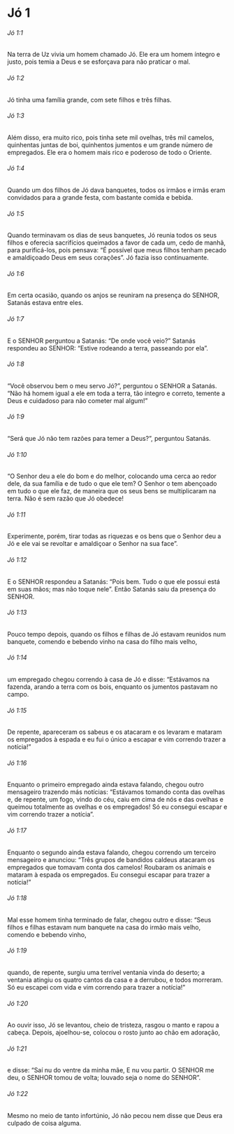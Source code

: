 # Jó 1

###### Jó 1:1

Na terra de Uz vivia um homem chamado Jó. Ele era um homem íntegro e justo, pois temia a Deus e se esforçava para não praticar o mal.

###### Jó 1:2

Jó tinha uma família grande, com sete filhos e três filhas.

###### Jó 1:3

Além disso, era muito rico, pois tinha sete mil ovelhas, três mil camelos, quinhentas juntas de boi, quinhentos jumentos e um grande número de empregados. Ele era o homem mais rico e poderoso de todo o Oriente.

###### Jó 1:4

Quando um dos filhos de Jó dava banquetes, todos os irmãos e irmãs eram convidados para a grande festa, com bastante comida e bebida.

###### Jó 1:5

Quando terminavam os dias de seus banquetes, Jó reunia todos os seus filhos e oferecia sacrifícios queimados a favor de cada um, cedo de manhã, para purificá-los, pois pensava: “É possível que meus filhos tenham pecado e amaldiçoado Deus em seus corações”. Jó fazia isso continuamente.

###### Jó 1:6

Em certa ocasião, quando os anjos se reuniram na presença do SENHOR, Satanás estava entre eles.

###### Jó 1:7

E o SENHOR perguntou a Satanás: “De onde você veio?” Satanás respondeu ao SENHOR: “Estive rodeando a terra, passeando por ela”.

###### Jó 1:8

“Você observou bem o meu servo Jó?”, perguntou o SENHOR a Satanás. “Não há homem igual a ele em toda a terra, tão íntegro e correto, temente a Deus e cuidadoso para não cometer mal algum!”

###### Jó 1:9

“Será que Jó não tem razões para temer a Deus?”, perguntou Satanás.

###### Jó 1:10

“O Senhor deu a ele do bom e do melhor, colocando uma cerca ao redor dele, da sua família e de tudo o que ele tem? O Senhor o tem abençoado em tudo o que ele faz, de maneira que os seus bens se multiplicaram na terra. Não é sem razão que Jó obedece!

###### Jó 1:11

Experimente, porém, tirar todas as riquezas e os bens que o Senhor deu a Jó e ele vai se revoltar e amaldiçoar o Senhor na sua face”.

###### Jó 1:12

E o SENHOR respondeu a Satanás: “Pois bem. Tudo o que ele possui está em suas mãos; mas não toque nele”. Então Satanás saiu da presença do SENHOR.

###### Jó 1:13

Pouco tempo depois, quando os filhos e filhas de Jó estavam reunidos num banquete, comendo e bebendo vinho na casa do filho mais velho,

###### Jó 1:14

um empregado chegou correndo à casa de Jó e disse: “Estávamos na fazenda, arando a terra com os bois, enquanto os jumentos pastavam no campo.

###### Jó 1:15

De repente, apareceram os sabeus e os atacaram e os levaram e mataram os empregados à espada e eu fui o único a escapar e vim correndo trazer a notícia!”

###### Jó 1:16

Enquanto o primeiro empregado ainda estava falando, chegou outro mensageiro trazendo más notícias: “Estávamos tomando conta das ovelhas e, de repente, um fogo, vindo do céu, caiu em cima de nós e das ovelhas e queimou totalmente as ovelhas e os empregados! Só eu consegui escapar e vim correndo trazer a notícia”.

###### Jó 1:17

Enquanto o segundo ainda estava falando, chegou correndo um terceiro mensageiro e anunciou: “Três grupos de bandidos caldeus atacaram os empregados que tomavam conta dos camelos! Roubaram os animais e mataram à espada os empregados. Eu consegui escapar para trazer a notícia!”

###### Jó 1:18

Mal esse homem tinha terminado de falar, chegou outro e disse: “Seus filhos e filhas estavam num banquete na casa do irmão mais velho, comendo e bebendo vinho,

###### Jó 1:19

quando, de repente, surgiu uma terrível ventania vinda do deserto; a ventania atingiu os quatro cantos da casa e a derrubou, e todos morreram. Só eu escapei com vida e vim correndo para trazer a notícia!”

###### Jó 1:20

Ao ouvir isso, Jó se levantou, cheio de tristeza, rasgou o manto e rapou a cabeça. Depois, ajoelhou-se, colocou o rosto junto ao chão em adoração,

###### Jó 1:21

e disse: “Saí nu do ventre da minha mãe, E nu vou partir. O SENHOR me deu, o SENHOR tomou de volta; louvado seja o nome do SENHOR”.

###### Jó 1:22

Mesmo no meio de tanto infortúnio, Jó não pecou nem disse que Deus era culpado de coisa alguma.

